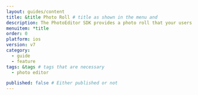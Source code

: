 ```yaml
---
layout: guides/content
title: &title Photo Roll # title as shown in the menu and
description: The PhotoEditor SDK provides a photo roll that your users can pick and edit photos and creatives from. Learn how to swiftly set your own photo library.
menuitem: *title
order: 0
platform: ios
version: v7
category:
  - guide
  - feature
tags: &tags # tags that are necessary
  - photo editor

published: false # Either published or not
---
```

